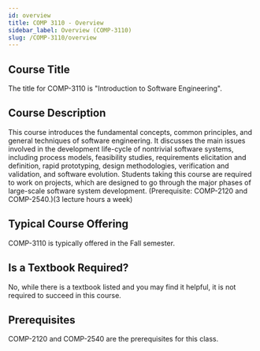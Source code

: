 ```yaml
---
id: overview
title: COMP 3110 - Overview
sidebar_label: Overview (COMP-3110)
slug: /COMP-3110/overview
---
```


## Course Title

The title for COMP-3110 is "Introduction to Software Engineering".

## Course Description

This course introduces the fundamental concepts, common principles, and general techniques of software engineering. It discusses the main issues involved in the development life-cycle of nontrivial software systems, including process models, feasibility studies, requirements elicitation and definition, rapid prototyping, design methodologies, verification and validation, and software evolution. Students taking this course are required to work on projects, which are designed to go through the major phases of large-scale software system development. (Prerequisite: COMP-2120 and COMP-2540.)(3 lecture hours a week)

## Typical Course Offering

COMP-3110 is typically offered in the Fall semester.

## Is a Textbook Required?

No, while there is a textbook listed and you may find it helpful, it is not required to succeed in this course.

## Prerequisites

COMP-2120 and COMP-2540 are the prerequisites for this class.

